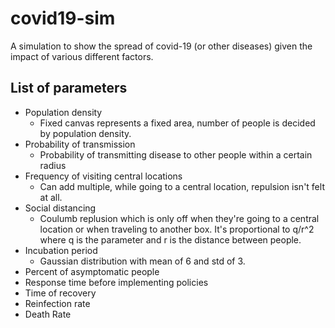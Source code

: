 # covid19-sim
A simulation to show the spread of covid-19 (or other diseases) given the impact of various different factors.

## List of parameters
* Population density
  * Fixed canvas represents a fixed area, number of people is decided by population density. 
* Probability of transmission
  * Probability of transmitting disease to other people within a certain radius
* Frequency of visiting central locations
  * Can add multiple, while going to a central location, repulsion isn't felt at all.
* Social distancing
  * Coulumb replusion which is only off when they're going to a central location or when traveling to another box. It's proportional to q/r^2 where q is the parameter and r is the distance between people.  
* Incubation period
  * Gaussian distribution with mean of 6 and std of 3.
* Percent of asymptomatic people
* Response time before implementing policies
* Time of recovery
* Reinfection rate 
* Death Rate